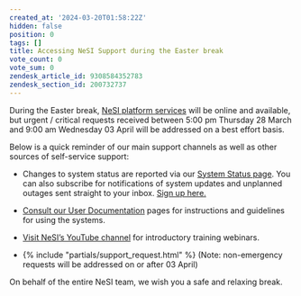 ```yaml
---
created_at: '2024-03-20T01:58:22Z'
hidden: false
position: 0
tags: []
title: Accessing NeSI Support during the Easter break
vote_count: 0
vote_sum: 0
zendesk_article_id: 9308584352783
zendesk_section_id: 200732737
---
```


During the Easter break, [NeSI platform
services](https://status.nesi.org.nz/) will be online and available, but
urgent / critical requests received between 5:00 pm Thursday 28 March
and 9:00 am Wednesday 03 April will be addressed on a best effort
basis.

Below is a quick reminder of our main support channels as well as other
sources of self-service support:

- Changes to system status are reported via our [System Status
    page](https://status.nesi.org.nz/ "https://status.nesi.org.nz/").
    You can also subscribe for notifications of system updates and
    unplanned outages sent straight to your inbox. [Sign up
    here.](../../Getting_Started/Getting_Help/System_status.md)

- [Consult our User
    Documentation](https://www.docs.nesi.org.nz) pages
    for instructions and guidelines for using the systems.

- [Visit NeSI’s YouTube
    channel](https://www.youtube.com/playlist?list=PLvbRzoDQPkuGMWazx5LPA6y8Ji6tyl0Sp "https://www.youtube.com/playlist?list=PLvbRzoDQPkuGMWazx5LPA6y8Ji6tyl0Sp") for
    introductory training webinars.

- {% include "partials/support_request.html" %} (Note:
    non-emergency requests will be addressed on or after 03 April)

On behalf of the entire NeSI team, we wish you a safe and relaxing
break.
